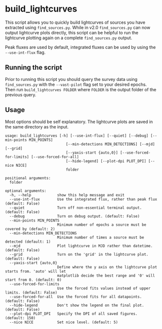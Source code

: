 # build\_lightcurves

This script allows you to quickly build lightcurves of sources you have extracted using `find_sources.py`. While in v2.0 `find_sources.py` can now output lightcurve plots directly, this script can be helpful to run the lightcurve plotting again on a complete `find_sources.py` output.

Peak fluxes are used by default, integrated fluxes can be used by using the `--use-int-flux` flag.

## Running the script
Prior to running this script you should query the survey data using `find_sources.py` with the `--vast-pilot` flag set to your desired epochs. Then run `build_lightcurves FOLDER` where `FOLDER` is the output folder of the previous query.

## Usage

Most options should be self explanatory. The lightcurve plots are saved in the same directory as the input.

```
usage: build_lightcurves [-h] [--use-int-flux] [--quiet] [--debug] [--min-points MIN_POINTS]
                            [--min-detections MIN_DETECTIONS] [--mjd] [--grid]
                            [--yaxis-start {auto,0}] [--use-forced-for-limits] [--use-forced-for-all]
                            [--hide-legend] [--plot-dpi PLOT_DPI] [--nice NICE]
                            folder

positional arguments:
  folder

optional arguments:
  -h, --help            show this help message and exit
  --use-int-flux        Use the integrated flux, rather than peak flux (default: False)
  --quiet               Turn off non-essential terminal output. (default: False)
  --debug               Turn on debug output. (default: False)
  --min-points MIN_POINTS
                        Minimum number of epochs a source must be covered by (default: 2)
  --min-detections MIN_DETECTIONS
                        Minimum number of times a source must be detected (default: 1)
  --mjd                 Plot lightcurve in MJD rather than datetime. (default: False)
  --grid                Turn on the 'grid' in the lightcurve plot. (default: False)
  --yaxis-start {auto,0}
                        Define where the y axis on the lightcurve plot starts from. 'auto' will let
                        matplotlib decide the best range and '0' will start from 0. (default: 0)
  --use-forced-for-limits
                        Use the forced fits values instead of upper limits. (default: False)
  --use-forced-for-all  Use the forced fits for all datapoints. (default: False)
  --hide-legend         Don't show the legend on the final plot. (default: False)
  --plot-dpi PLOT_DPI   Specify the DPI of all saved figures. (default: 150)
  --nice NICE           Set nice level. (default: 5)

```

